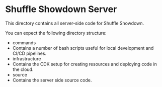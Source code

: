 # Shuffle Showdown Server
This directory contains all server-side code for Shuffle Showdown.

You can expect the following directory structure:
 - commands
  - Contains a number of bash scripts useful for local development and CI/CD pipelines.
 - infrastructure
  - Contains the CDK setup for creating resources and deploying code in the cloud.
 - source
  - Contains the server side source code.